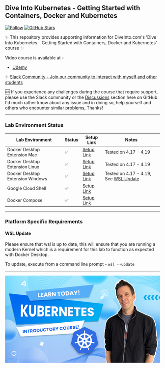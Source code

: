 ## Dive Into Kubernetes - Getting Started with Containers, Docker and Kubernetes

[![Follow](https://shields.io/twitter/follow/jamesspurin?label=Follow)](https://twitter.com/jamesspurin)
[![GitHub Stars](https://shields.io/docker/pulls/spurin/diveintokubernetes-introduction-lab?dummy=unused)](https://hub.docker.com/r/spurin/diveintokubernetes-introduction-lab)

✨ This repository provides supporting information for DiveInto.com's 'Dive Into Kubernetes - Getting Started with Containers, Docker and Kubernetes' course ✨

Video course is available at -

* [Udemy](https://udemy.com/diveintokubernetes-introduction)

✨ [Slack Community - Join our community to interact with myself and other students](https://community.diveinto.com)

🆘 If you experience any challenges during the course that require support, please use the Slack community or the [Discussions](https://github.com/spurin/diveintokubernetes/discussions) section here on GitHub. I'd much rather know about any issue and in doing so, help yourself and others who encounter similar problems, Thanks!

---

### Lab Environment Status

| Lab Environment | Status | Setup Link| Notes |
| ----------- | ----------- | ----------- | ----------- |
| Docker Desktop Extension Mac | ✅ | [Setup Link](https://github.com/spurin/diveintokubernetes/tree/extension) | Tested on 4.17 - 4.19 |
| Docker Desktop Extension Linux | ✅ | [Setup Link](https://github.com/spurin/diveintokubernetes/tree/extension) |Tested on 4.17 - 4.19 |
| Docker Desktop Extension Windows | ✅ | [Setup Link](https://github.com/spurin/diveintokubernetes/tree/extension) | Tested on 4.17 - 4.19, See [WSL Update](https://github.com/spurin/diveintokubernetes/edit/main/README.md#windows-wsl-environments) |
| Google Cloud Shell | ✅ | [Setup Link](https://github.com/spurin/diveintokubernetes/tree/cloudshell) | |
| Docker Compose | ✅ | [Setup Link](https://github.com/spurin/diveintokubernetes/tree/compose)| |

---

### Platform Specific Requirements

#### WSL Update

Please ensure that wsl is up to date, this will ensure that you are running a modern Kernel which is a requirement for this lab to function as expected with Docker Desktop.

To update, execute from a command line prompt - ```wsl --update```

---

![DiveIntoKubernetes Cover](DiveIntoKubernetes_Cover.png?raw=true "Dive Into Kubernetes - Getting Started with Containers, Docker and Kubernetes")
